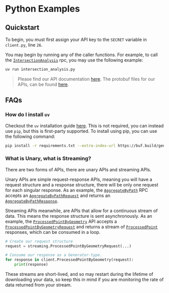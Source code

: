 # Python Examples

## Quickstart

To begin, you must first assign your API key to the `SECRET` variable in `client.py`, line `26`.

You may begin by running any of the caller functions.
For example, to call the [`IntersectionAnalysis`](https://api.compassiot.cloud/docs/gateway/IntersectionAnalysis) rpc, you may use the following example:

```bash
uv run intersection_analysis.py
```

> Please find our API documentation [here](https://api.compassiot.cloud/docs).
> The protobuf files for our APIs, can be found [here](https://buf.build/compassiot/api).

## FAQs

### How do I install `uv`

Checkout the `uv` installation guide [here](https://docs.astral.sh/uv/#installation).
This is not required, you can instead use `pip`, but this is first-party supported.
To install using pip, you can use the following command:

```bash
pip install -r requirements.txt --extra-index-url https://buf.build/gen/python
```

### What is Unary, what is Streaming?

There are two forms of APIs, there are unary APIs and streaming APIs.

Unary APIs are simple request-response APIs, meaning you will have a request structure and a response structure, there will be only one request for each singular response.
As an example, the [`AggregateByPath`](https://api.compassiot.cloud/docs/gateway/AggregateByPath) RPC accepts an [`AggregateByPathRequest`](https://buf.build/compassiot/api/docs/fe4a263c804c4ffa9b0861a9caa5effe:compassiot.platform.v1#compassiot.platform.v1.AggregateByPathRequest) and returns an [`AggregateByPathResponse`](https://buf.build/compassiot/api/docs/fe4a263c804c4ffa9b0861a9caa5effe:compassiot.platform.v1#compassiot.platform.v1.AggregateByPathResponse).

Streaming APIs meanwhile, are APIs that allow for a continuous stream of data.
This means the response structure is sent asynchronously. As an example, the [`ProcessedPointByGeometry`](https://api.compassiot.cloud/docs/gateway/ProcessedPointByGeometry) API accepts a [`ProcessedPointByGeometryRequest`](https://buf.build/compassiot/api/docs/fe4a263c804c4ffa9b0861a9caa5effe:compassiot.platform.v1#compassiot.platform.v1.ProcessedPointByGeometryRequest) and returns a stream of [`ProcessedPoint`](https://buf.build/compassiot/api/docs/fe4a263c804c4ffa9b0861a9caa5effe:compassiot.platform.v1#compassiot.platform.v1.ProcessedPoint) responses, which can be consumed in a loop.

```python
# Create our request structure
request = streaming.ProcessedPointByGeometryRequest(...)

# Consume our response as a Generator-type.
for response in client.ProcessedPointByGeometry(request):
    print(response)
```

These streams are short-lived, and so may restart during the lifetime of downloading your data,
so keep this in mind if you are monitoring the rate of data returned from your stream.
